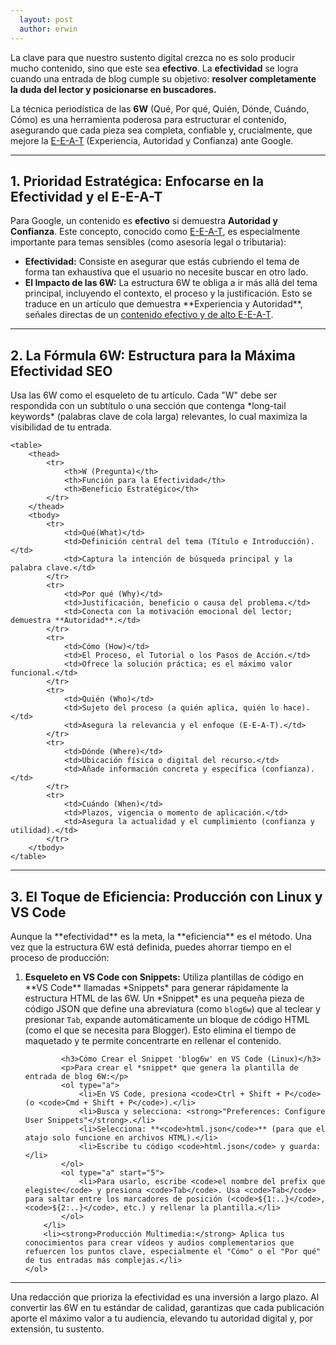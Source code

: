 ```yaml
---
  layout: post
  author: erwin
---
```



<p>La clave para que nuestro sustento digital crezca no es solo producir mucho contenido, sino que este sea <b>efectivo</b>. La <b>efectividad</b> se logra cuando una entrada de blog cumple su objetivo: <b>resolver completamente la duda del lector y posicionarse en buscadores.</b></p>
    <p>La técnica periodística de las <b>6W</b> (Qué, Por qué, Quién, Dónde, Cuándo, Cómo) es una herramienta poderosa para estructurar el contenido, asegurando que cada pieza sea completa, confiable y, crucialmente, que mejore la <a href="https://developers.google.com/search/docs/fundamentals/creating-helpful-content?hl=es" target="_blank">E-E-A-T</a> (Experiencia, Autoridad y Confianza) ante Google.</p>


<hr />

<section id="que-es-efectividad-y-eeat">
    <h2>1. Prioridad Estratégica: Enfocarse en la Efectividad y el E-E-A-T</h2>
    <p>Para Google, un contenido es <b>efectivo</b> si demuestra <b>Autoridad y Confianza</b>. Este concepto, conocido como <a href="https://stairwaycl.blogspot.com/2025/10/e-e-t-la-estrategia-seo-para-la.html" target="_blank">E-E-A-T</a>, es especialmente importante para temas sensibles (como asesoría legal o tributaria):</p>
    <ul>
        <li><strong>Efectividad:</strong> Consiste en asegurar que estás cubriendo el tema de forma tan exhaustiva que el usuario no necesite buscar en otro lado.</li>
        <li><strong>El Impacto de las 6W:</strong> La estructura 6W te obliga a ir más allá del tema principal, incluyendo el contexto, el proceso y la justificación. Esto se traduce en un artículo que demuestra **Experiencia y Autoridad**, señales directas de un <a href="https://developers.google.com/search/docs/fundamentals/creating-helpful-content?hl=es">contenido efectivo y de alto E-E-A-T</a>.</li>
    </ul>
</section>

<hr />

<section id="las-6w-como-plantilla">
    <h2>2. La Fórmula 6W: Estructura para la Máxima Efectividad SEO</h2>
    <p>Usa las 6W como el esqueleto de tu artículo. Cada "W" debe ser respondida con un subtítulo o una sección que contenga *long-tail keywords* (palabras clave de cola larga) relevantes, lo cual maximiza la visibilidad de tu entrada.</p>

    <table>
        <thead>
            <tr>
                <th>W (Pregunta)</th>
                <th>Función para la Efectividad</th>
                <th>Beneficio Estratégico</th>
            </tr>
        </thead>
        <tbody>
            <tr>
                <td>Qué(What)</td>
                <td>Definición central del tema (Título e Introducción).</td>
                <td>Captura la intención de búsqueda principal y la palabra clave.</td>
            </tr>
            <tr>
                <td>Por qué (Why)</td>
                <td>Justificación, beneficio o causa del problema.</td>
                <td>Conecta con la motivación emocional del lector; demuestra **Autoridad**.</td>
            </tr>
            <tr>
                <td>Cómo (How)</td>
                <td>El Proceso, el Tutorial o los Pasos de Acción.</td>
                <td>Ofrece la solución práctica; es el máximo valor funcional.</td>
            </tr>
            <tr>
                <td>Quién (Who)</td>
                <td>Sujeto del proceso (a quién aplica, quién lo hace).</td>
                <td>Asegura la relevancia y el enfoque (E-E-A-T).</td>
            </tr>
            <tr>
                <td>Dónde (Where)</td>
                <td>Ubicación física o digital del recurso.</td>
                <td>Añade información concreta y específica (confianza).</td>
            </tr>
            <tr>
                <td>Cuándo (When)</td>
                <td>Plazos, vigencia o momento de aplicación.</td>
                <td>Asegura la actualidad y el cumplimiento (confianza y utilidad).</td>
            </tr>
        </tbody>
    </table>
</section>

<hr />

<section id="metodo-rapido-produccion">
    <h2>3. El Toque de Eficiencia: Producción con Linux y VS Code</h2>
    <p>Aunque la **efectividad** es la meta, la **eficiencia** es el método. Una vez que la estructura 6W está definida, puedes ahorrar tiempo en el proceso de producción:</p>
    <ol>
        <li>
            <strong>Esqueleto en VS Code con Snippets:</strong> Utiliza plantillas de código en **VS Code** llamadas *Snippets* para generar rápidamente la estructura HTML de las 6W. Un *Snippet* es una pequeña pieza de código JSON que define una abreviatura (como <code>blog6w</code>) que al teclear y presionar <code>Tab</code>, expande automáticamente un bloque de código HTML (como el que se necesita para Blogger). Esto elimina el tiempo de maquetado y te permite concentrarte en rellenar el contenido.

            <h3>Cómo Crear el Snippet 'blog6w' en VS Code (Linux)</h3>
            <p>Para crear el *snippet* que genera la plantilla de entrada de blog 6W:</p>
            <ol type="a">
                <li>En VS Code, presiona <code>Ctrl + Shift + P</code> (o <code>Cmd + Shift + P</code>).</li>
                <li>Busca y selecciona: <strong>"Preferences: Configure User Snippets"</strong>.</li>
                <li>Selecciona: **<code>html.json</code>** (para que el atajo solo funcione en archivos HTML).</li>
                <li>Escribe tu código <code>html.json</code> y guarda:</li>
            </ol>
            <ol type="a" start="5">
                <li>Para usarlo, escribe <code>el nombre del prefix que elegiste</code> y presiona <code>Tab</code>. Usa <code>Tab</code> para saltar entre los marcadores de posición (<code>${1:..}</code>, <code>${2:..}</code>, etc.) y rellenar la plantilla.</li>
            </ol>
        </li>
        <li><strong>Producción Multimedia:</strong> Aplica tus conocimientos para crear vídeos y audios complementarios que refuercen los puntos clave, especialmente el "Cómo" o el "Por qué" de tus entradas más complejas.</li>
    </ol>
</section>

<hr />

<section id="conclusion">
    <p>Una redacción que prioriza la efectividad es una inversión a largo plazo. Al convertir las 6W en tu estándar de calidad, garantizas que cada publicación aporte el máximo valor a tu audiencia, elevando tu autoridad digital y, por extensión, tu sustento.</p>
</section>
